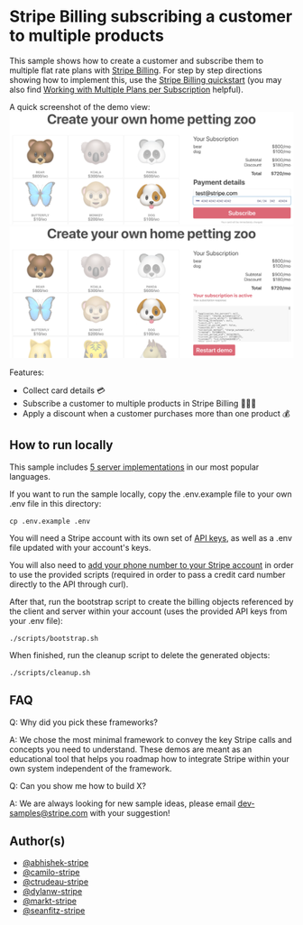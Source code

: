 # Stripe Billing subscribing a customer to multiple products

This sample shows how to create a customer and subscribe them to multiple flat rate plans with
[Stripe Billing](https://stripe.com/billing). For step by step directions showing how to
implement this, use the [Stripe Billing quickstart](https://stripe.com/docs/billing/quickstart) (you may also find [Working with Multiple Plans per Subscription](https://stripe.com/docs/billing/subscriptions/multiplan) helpful).

A quick screenshot of the demo view:
![Sample UI to purchase a subscription consisting of multiple plans](./ui-before-purchase.png)
![Sample UI after a successful purchase](./ui-after-purchase.png)

Features:

- Collect card details 💳
- Subscribe a customer to multiple products in Stripe Billing 🦁🐯🐻
- Apply a discount when a customer purchases more than one product 💰

## How to run locally

This sample includes [5 server implementations](server/README.md) in our most popular languages. 

If you want to run the sample locally, copy the .env.example file to your own .env file in this directory: 

```
cp .env.example .env
```

You will need a Stripe account with its own set of [API keys](https://stripe.com/docs/development#api-keys), as well as a .env file updated with your account's keys.

You will also need to [add your phone number to your Stripe account](https://dashboard.stripe.com/phone-verification) in order to use the provided scripts (required in order to pass a credit card number directly to the API through curl).

After that, run the bootstrap script to create the billing objects referenced by the client and server within your account (uses the provided API keys from your .env file):

```
./scripts/bootstrap.sh
```

When finished, run the cleanup script to delete the generated objects:

```
./scripts/cleanup.sh
```

## FAQ

Q: Why did you pick these frameworks?

A: We chose the most minimal framework to convey the key Stripe calls and concepts you need to understand. These demos are meant as an educational tool that helps you roadmap how to integrate Stripe within your own system independent of the framework.

Q: Can you show me how to build X?

A: We are always looking for new sample ideas, please email dev-samples@stripe.com with your suggestion!

## Author(s)

- [@abhishek-stripe](https://github.com/abhishek-stripe)
- [@camilo-stripe](https://github.com/camilo-stripe)
- [@ctrudeau-stripe](https://twitter.com/trudeaucj)
- [@dylanw-stripe](https://github.com/dylanw-stripe)
- [@markt-stripe](https://github.com/markt-stripe)
- [@seanfitz-stripe](https://github.com/seanfitz-stripe)
